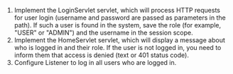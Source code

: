 

1. Implement the LoginServlet servlet, which will process HTTP requests for user login (username and password are passed as parameters in the path). If such a user is found in the system, save the role (for example, "USER" or "ADMIN") and the username in the session scope.
2. Implement the HomeServlet servlet, which will display a message about who is logged in and their role. If the user is not logged in, you need to inform them that access is denied (text or 401 status code).
3. Configure Listener to log in all users who are logged in.
